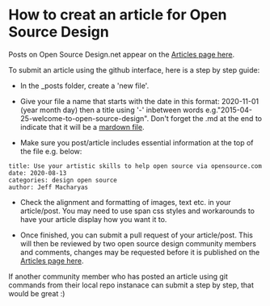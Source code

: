 # How to creat an article for Open Source Design

Posts on Open Source Design.net appear on the [Articles page here](https://opensourcedesign.net/articles/).

To submit an article using the github interface, here is a step by step guide:

- In the _posts folder, create a 'new file'.

- Give your file a name that starts with the date in this format: 2020-11-01 (year month day) then a title using '-' inbetween words e.g."2015-04-25-welcome-to-open-source-design". Don't forget the .md at the end to indicate that it will be a [mardown file](https://www.markdownguide.org/).

- Make sure you post/article includes essential information at the top of the file e.g. below: 

```layout: post
title: Use your artistic skills to help open source via opensource.com
date: 2020-08-13
categories: design open source 
author: Jeff Macharyas
```

- Check the alignment and formatting of images, text etc. in your article/post. You may need to use span css styles and workarounds to have your article display how you want it to.

- Once finished, you can submit a pull request of your article/post. This will then be reviewed by two open source design community members and comments, changes may be requested before it is published on the [Articles page here](https://opensourcedesign.net/articles/).



If another community member who has posted an article using git commands from their local repo instanace can submit a step by step, that would be great :)

